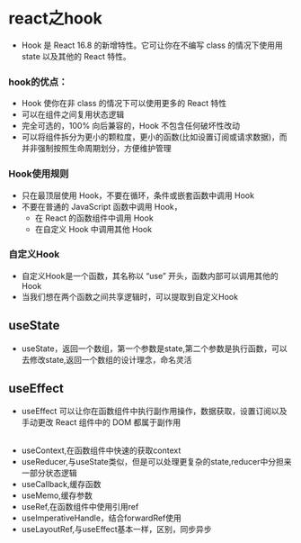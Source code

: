 # react之hook
-  Hook 是 React 16.8 的新增特性。它可让你在不编写 class 的情况下使⽤用 state 以及其他的 React 特性。
### hook的优点：
- Hook 使你在⾮ class 的情况下可以使用更多的 React 特性
- 可以在组件之间复用状态逻辑
- 完全可选的，100% 向后兼容的，Hook 不包含任何破坏性改动
- 可以将组件拆分为更小的颗粒度，更小的函数(⽐如设置订阅或请求数据)，⽽并⾮强制按照生命周期划分，方便维护管理

### Hook使用规则
- 只在最顶层使用 Hook，不要在循环，条件或嵌套函数中调用 Hook
- 不要在普通的 JavaScript 函数中调用 Hook，
  - 在 React 的函数组件中调用 Hook
  - 在自定义 Hook 中调用其他 Hook 

### ⾃定义Hook
- 自定义Hook是一个函数，其名称以 “use” 开头，函数内部可以调用其他的Hook
- 当我们想在两个函数之间共享逻辑时，可以提取到自定义Hook
## useState
- useState，返回一个数组，第一个参数是state,第二个参数是执行函数，可以去修改state,返回一个数组的设计理念，命名灵活
## useEffect
- useEffect 可以让你在函数组件中执行副作用操作，数据获取，设置订阅以及手动更改 React 组件中的 DOM 都属于副作⽤
## 
- useContext,在函数组件中快速的获取context
- useReducer,与useState类似，但是可以处理更复杂的state,reducer中分担来一部分状态逻辑
- useCallback,缓存函数
- useMemo,缓存参数
- useRef,在函数组件中使用引用ref
- useImperativeHandle，结合forwardRef使用
- useLayoutRef,与useEffect基本一样，区别，同步异步